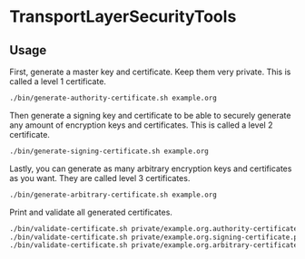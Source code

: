 # TransportLayerSecurityTools

## Usage

First, generate a master key and certificate. Keep them very private. This is called a level 1 certificate. 

```sh
./bin/generate-authority-certificate.sh example.org
```

Then generate a signing key and certificate to be able to securely generate any amount of encryption keys and certificates. This is called a level 2 certificate.

```sh
./bin/generate-signing-certificate.sh example.org
```

Lastly, you can generate as many arbitrary encryption keys and certificates as you want. They are called level 3 certificates.

```sh
./bin/generate-arbitrary-certificate.sh example.org
```

Print and validate all generated certificates.

```sh
./bin/validate-certificate.sh private/example.org.authority-certificate.pem
./bin/validate-certificate.sh private/example.org.signing-certificate.pem
./bin/validate-certificate.sh private/example.org.arbitrary-certificate.pem
```
